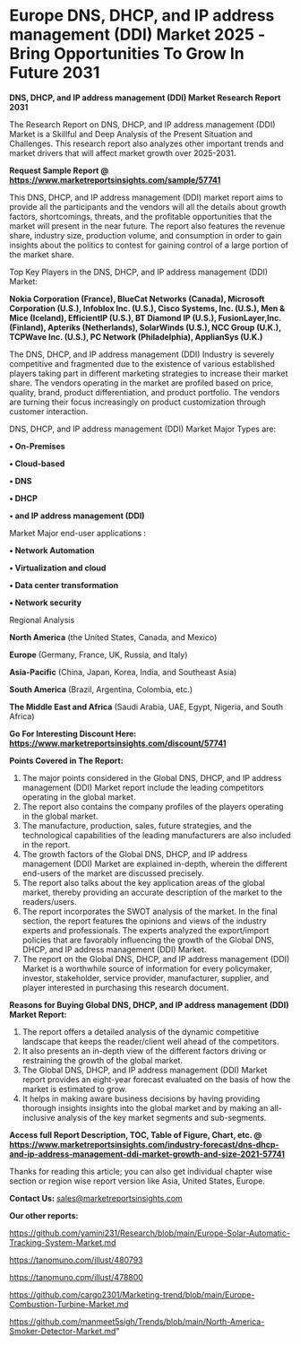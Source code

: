 # Europe DNS, DHCP, and IP address management (DDI) Market 2025 -Bring Opportunities To Grow In Future 2031

<strong>DNS, DHCP, and IP address management (DDI) Market Research Report 2031</strong>

The Research Report on DNS, DHCP, and IP address management (DDI) Market is a Skillful and Deep Analysis of the Present Situation and Challenges. This research report also analyzes other important trends and market drivers that will affect market growth over 2025-2031.

<strong>Request Sample Report @ <a href=https://www.marketreportsinsights.com/sample/57741>https://www.marketreportsinsights.com/sample/57741</a></strong>

This DNS, DHCP, and IP address management (DDI) market report aims to provide all the participants and the vendors will all the details about growth factors, shortcomings, threats, and the profitable opportunities that the market will present in the near future. The report also features the revenue share, industry size, production volume, and consumption in order to gain insights about the politics to contest for gaining control of a large portion of the market share.

Top Key Players in the DNS, DHCP, and IP address management (DDI) Market:

<strong>Nokia Corporation (France), BlueCat Networks (Canada), Microsoft Corporation (U.S.), Infoblox Inc. (U.S.), Cisco Systems, Inc. (U.S.), Men & Mice (Iceland), EfficientIP (U.S.), BT Diamond IP (U.S.), FusionLayer,Inc. (Finland), Apteriks (Netherlands), SolarWinds (U.S.), NCC Group (U.K.), TCPWave Inc. (U.S.), PC Network (Philadelphia), ApplianSys (U.K.)</strong>

The DNS, DHCP, and IP address management (DDI) Industry is severely competitive and fragmented due to the existence of various established players taking part in different marketing strategies to increase their market share. The vendors operating in the market are profiled based on price, quality, brand, product differentiation, and product portfolio. The vendors are turning their focus increasingly on product customization through customer interaction.

DNS, DHCP, and IP address management (DDI) Market Major Types are:

<strong>• On-Premises

• Cloud-based

• DNS

• DHCP

• and IP address management (DDI)</strong>

Market Major end-user applications :

<strong>• Network Automation

• Virtualization and cloud

• Data center transformation

• Network security</strong>

Regional Analysis

</u><strong><b>North America</b></strong> (the United States, Canada, and Mexico)

<strong><b>Europe </b></strong>(Germany, France, UK, Russia, and Italy)

<strong><b>Asia-Pacific</b></strong> (China, Japan, Korea, India, and Southeast Asia)

<strong><b>South America</b></strong> (Brazil, Argentina, Colombia, etc.)

<strong><b>The Middle East and Africa</b></strong> (Saudi Arabia, UAE, Egypt, Nigeria, and South Africa)

<strong>Go For Interesting Discount Here: <a href=https://www.marketreportsinsights.com/discount/57741>https://www.marketreportsinsights.com/discount/57741</a></strong>

<strong>Points Covered in The Report:</strong>
<ol>
  <li>The major points considered in the Global DNS, DHCP, and IP address management (DDI) Market report include the leading competitors operating in the global market.</li>
  <li>The report also contains the company profiles of the players operating in the global market.</li>
  <li>The manufacture, production, sales, future strategies, and the technological capabilities of the leading manufacturers are also included in the report.</li>
  <li>The growth factors of the Global DNS, DHCP, and IP address management (DDI) Market are explained in-depth, wherein the different end-users of the market are discussed precisely.</li>
  <li>The report also talks about the key application areas of the global market, thereby providing an accurate description of the market to the readers/users.</li>
  <li>The report incorporates the SWOT analysis of the market. In the final section, the report features the opinions and views of the industry experts and professionals. The experts analyzed the export/import policies that are favorably influencing the growth of the Global DNS, DHCP, and IP address management (DDI) Market.</li>
  <li>The report on the Global DNS, DHCP, and IP address management (DDI) Market is a worthwhile source of information for every policymaker, investor, stakeholder, service provider, manufacturer, supplier, and player interested in purchasing this research document.</li>
</ol>
<strong>Reasons for Buying Global DNS, DHCP, and IP address management (DDI) Market Report:</strong>

<ol>
  <li>The report offers a detailed analysis of the dynamic competitive landscape that keeps the reader/client well ahead of the competitors.</li>
  <li>It also presents an in-depth view of the different factors driving or restraining the growth of the global market.</li>
  <li>The Global DNS, DHCP, and IP address management (DDI) Market report provides an eight-year forecast evaluated on the basis of how the market is estimated to grow.</li>
  <li>It helps in making aware business decisions by having providing thorough insights insights into the global market and by making an all-inclusive analysis of the key market segments and sub-segments.</li>
</ol>
<strong>Access full Report Description, TOC, Table of Figure, Chart, etc. @ <a href=https://www.marketreportsinsights.com/industry-forecast/dns-dhcp-and-ip-address-management-ddi-market-growth-and-size-2021-57741>https://www.marketreportsinsights.com/industry-forecast/dns-dhcp-and-ip-address-management-ddi-market-growth-and-size-2021-57741</a></strong>


Thanks for reading this article; you can also get individual chapter wise section or region wise report version like Asia, United States, Europe.

<strong>Contact Us:</strong>
sales@marketreportsinsights.com

<strong>Our other reports:</strong>

<a href=https://github.com/yamini231/Research/blob/main/Europe-Solar-Automatic-Tracking-System-Market.md>https://github.com/yamini231/Research/blob/main/Europe-Solar-Automatic-Tracking-System-Market.md</a>

<a href=https://tanomuno.com/illust/480793>https://tanomuno.com/illust/480793</a>

<a href=https://tanomuno.com/illust/478800>https://tanomuno.com/illust/478800</a>

<a href=https://github.com/cargo2301/Marketing-trend/blob/main/Europe-Combustion-Turbine-Market.md>https://github.com/cargo2301/Marketing-trend/blob/main/Europe-Combustion-Turbine-Market.md</a>

<a href=https://github.com/manmeet5sigh/Trends/blob/main/North-America-Smoker-Detector-Market.md>https://github.com/manmeet5sigh/Trends/blob/main/North-America-Smoker-Detector-Market.md</a>"
